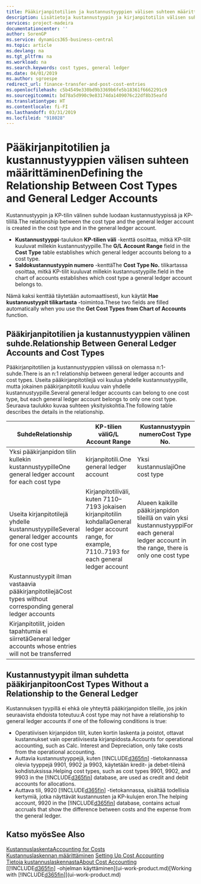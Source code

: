 ```yaml
---
title: Pääkirjanpitotilien ja kustannustyyppien välisen suhteen määrittäminen | Microsoft Docs
description: Lisätietoja kustannustyypin ja kirjanpitotilin välisen suhteen määrittämisestä.
services: project-madeira
documentationcenter: ''
author: SorenGP
ms.service: dynamics365-business-central
ms.topic: article
ms.devlang: na
ms.tgt_pltfrm: na
ms.workload: na
ms.search.keywords: cost types, general ledger
ms.date: 04/01/2019
ms.author: sgroespe
redirect_url: finance-transfer-and-post-cost-entries
ms.openlocfilehash: c5b4549e330bd9b3369b6fe5b18361f6662291c9
ms.sourcegitcommit: bd78a5d990c9e83174da1409076c22df8b35eafd
ms.translationtype: HT
ms.contentlocale: fi-FI
ms.lasthandoff: 03/31/2019
ms.locfileid: "918028"
---
```

# <a name="defining-the-relationship-between-cost-types-and-general-ledger-accounts"></a><span data-ttu-id="1c38b-103">Pääkirjanpitotilien ja kustannustyyppien välisen suhteen määrittäminen</span><span class="sxs-lookup"><span data-stu-id="1c38b-103">Defining the Relationship Between Cost Types and General Ledger Accounts</span></span>
<span data-ttu-id="1c38b-104">Kustannustyypin ja KP-tilin välinen suhde luodaan kustannustyypissä ja KP-tilillä.</span><span class="sxs-lookup"><span data-stu-id="1c38b-104">The relationship between the cost type and the general ledger account is created in the cost type and in the general ledger account.</span></span>  

* <span data-ttu-id="1c38b-105">**Kustannustyyppi**-taulukon **KP-tilien väli** -kenttä osoittaa, mitkä KP-tilit kuuluvat millekin kustannustyypille.</span><span class="sxs-lookup"><span data-stu-id="1c38b-105">The **G/L Account Range** field in the **Cost Type** table establishes which general ledger accounts belong to a cost type.</span></span>  
* <span data-ttu-id="1c38b-106">**Saldokustannustyypin numero** -kenttä</span><span class="sxs-lookup"><span data-stu-id="1c38b-106">The **Cost Type No.**</span></span> <span data-ttu-id="1c38b-107">tilikartassa osoittaa, mitkä KP-tilit kuuluvat millekin kustannustyypille.</span><span class="sxs-lookup"><span data-stu-id="1c38b-107">field in the chart of accounts establishes which cost type a general ledger account belongs to.</span></span>  

<span data-ttu-id="1c38b-108">Nämä kaksi kenttää täytetään automaattisesti, kun käytät **Hae kustannustyypit tilikartasta** -toimintoa.</span><span class="sxs-lookup"><span data-stu-id="1c38b-108">These two fields are filled automatically when you use the **Get Cost Types from Chart of Accounts** function.</span></span>  

## <a name="relationship-between-general-ledger-accounts-and-cost-types"></a><span data-ttu-id="1c38b-109">Pääkirjanpitotilien ja kustannustyyppien välinen suhde.</span><span class="sxs-lookup"><span data-stu-id="1c38b-109">Relationship Between General Ledger Accounts and Cost Types</span></span>  
<span data-ttu-id="1c38b-110">Pääkirjanpitotilien ja kustannustyyppien välissä on olemassa n:1-suhde.</span><span class="sxs-lookup"><span data-stu-id="1c38b-110">There is an n:1 relationship between general ledger accounts and cost types.</span></span> <span data-ttu-id="1c38b-111">Useita pääkirjanpitotilejä voi kuulua yhdelle kustannustyypille, mutta jokainen pääkirjanpitotili kuuluu vain yhdelle kustannustyypille.</span><span class="sxs-lookup"><span data-stu-id="1c38b-111">Several general ledger accounts can belong to one cost type, but each general ledger account belongs to only one cost type.</span></span> <span data-ttu-id="1c38b-112">Seuraava taulukko kuvaa suhteen yksityiskohtia.</span><span class="sxs-lookup"><span data-stu-id="1c38b-112">The following table describes the details in the relationship.</span></span>  

|<span data-ttu-id="1c38b-113">Suhde</span><span class="sxs-lookup"><span data-stu-id="1c38b-113">Relationship</span></span>|<span data-ttu-id="1c38b-114">**KP-tilien väli**</span><span class="sxs-lookup"><span data-stu-id="1c38b-114">**G/L Account Range**</span></span>|<span data-ttu-id="1c38b-115">**Kustannustyypin numero**</span><span class="sxs-lookup"><span data-stu-id="1c38b-115">**Cost Type No.**</span></span>|  
|------------------|------------------------------------------------|-------------------------------------------|  
|<span data-ttu-id="1c38b-116">Yksi pääkirjanpidon tilin kullekin kustannustyypille</span><span class="sxs-lookup"><span data-stu-id="1c38b-116">One general ledger account for each cost type</span></span>|<span data-ttu-id="1c38b-117">kirjanpitotili.</span><span class="sxs-lookup"><span data-stu-id="1c38b-117">One general ledger account</span></span>|<span data-ttu-id="1c38b-118">Yksi kustannuslaji</span><span class="sxs-lookup"><span data-stu-id="1c38b-118">One cost type</span></span>|  
|<span data-ttu-id="1c38b-119">Useita kirjanpitotilejä yhdelle kustannustyypille</span><span class="sxs-lookup"><span data-stu-id="1c38b-119">Several general ledger accounts for one cost type</span></span>|<span data-ttu-id="1c38b-120">Kirjanpitotiliväli, kuten 7110–7193 jokaisen kirjanpitotilin kohdalla</span><span class="sxs-lookup"><span data-stu-id="1c38b-120">General ledger account range, for example, 7110..7193 for each general ledger account</span></span>|<span data-ttu-id="1c38b-121">Alueen kaikille pääkirjanpidon tileillä on vain yksi kustannustyyppi</span><span class="sxs-lookup"><span data-stu-id="1c38b-121">For each general ledger account in the range, there is only one cost type</span></span>|  
|<span data-ttu-id="1c38b-122">Kustannustyypit ilman vastaavia pääkirjanpitotilejä</span><span class="sxs-lookup"><span data-stu-id="1c38b-122">Cost types without corresponding general ledger accounts</span></span>|<Empty>||  
|<span data-ttu-id="1c38b-123">Kirjanpitotilit, joiden tapahtumia ei siirretä</span><span class="sxs-lookup"><span data-stu-id="1c38b-123">General ledger accounts whose entries will not be transferred</span></span>||<Empty>|  

## <a name="cost-types-without-a-relationship-to-the-general-ledger"></a><span data-ttu-id="1c38b-124">Kustannustyypit ilman suhdetta pääkirjanpitoon</span><span class="sxs-lookup"><span data-stu-id="1c38b-124">Cost Types Without a Relationship to the General Ledger</span></span>  
<span data-ttu-id="1c38b-125">Kustannuksen tyypillä ei ehkä ole yhteyttä pääkirjanpidon tileille, jos jokin seuraavista ehdoista toteutuu:</span><span class="sxs-lookup"><span data-stu-id="1c38b-125">A cost type may not have a relationship to general ledger accounts if one of the following conditions is true:</span></span>  

* <span data-ttu-id="1c38b-126">Operatiivisen kirjanpidon tilit, kuten kortin laskenta ja poistot, ottavat kustannukset vain operatiivisesta kirjanpidosta.</span><span class="sxs-lookup"><span data-stu-id="1c38b-126">Accounts for operational accounting, such as Calc. Interest and Depreciation, only take costs from the operational accounting.</span></span>  
* <span data-ttu-id="1c38b-127">Auttavia kustannustyyppejä, kuten [!INCLUDE[d365fin](includes/d365fin_md.md)] -tietokannassa olevia tyyppejä 9901, 9902 ja 9903, käytetään kredit- ja debet-tileinä kohdistuksissa.</span><span class="sxs-lookup"><span data-stu-id="1c38b-127">Helping cost types, such as cost types 9901, 9902, and 9903 in the [!INCLUDE[d365fin](includes/d365fin_md.md)] database, are used as credit and debit accounts for allocations.</span></span>  
* <span data-ttu-id="1c38b-128">Auttava tili, 9920 [!INCLUDE[d365fin](includes/d365fin_md.md)] -tietokannassa, sisältää todellisia kertymiä, jotka näyttävät kustannusten ja KP-kulujen eron.</span><span class="sxs-lookup"><span data-stu-id="1c38b-128">The helping account, 9920 in the [!INCLUDE[d365fin](includes/d365fin_md.md)] database, contains actual accruals that show the difference between costs and the expense from the general ledger.</span></span>  

## <a name="see-also"></a><span data-ttu-id="1c38b-129">Katso myös</span><span class="sxs-lookup"><span data-stu-id="1c38b-129">See Also</span></span>  
[<span data-ttu-id="1c38b-130">Kustannuslaskenta</span><span class="sxs-lookup"><span data-stu-id="1c38b-130">Accounting for Costs</span></span>](finance-manage-cost-accounting.md)  
<span data-ttu-id="1c38b-131">[Kustannuslaskennan määrittäminen](finance-set-up-cost-accounting.md) </span><span class="sxs-lookup"><span data-stu-id="1c38b-131">[Setting Up Cost Accounting](finance-set-up-cost-accounting.md) </span></span>  
[<span data-ttu-id="1c38b-132">Tietoja kustannuslaskennasta</span><span class="sxs-lookup"><span data-stu-id="1c38b-132">About Cost Accounting</span></span>](finance-about-cost-accounting.md)  
<span data-ttu-id="1c38b-133">[[!INCLUDE[d365fin](includes/d365fin_md.md)] -ohjelman käyttäminen](ui-work-product.md)</span><span class="sxs-lookup"><span data-stu-id="1c38b-133">[Working with [!INCLUDE[d365fin](includes/d365fin_md.md)]](ui-work-product.md)</span></span>
